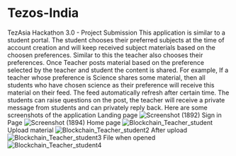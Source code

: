 # Tezos-India
TezAsia Hackathon 3.0 - Project Submission 
This application is similar to a student portal. The student chooses their preferred subjects at the time of account creation and will keep received subject materials based on the choosen preferences. Similar to this the teacher also chooses their preferences. Once Teacher posts material based on the preference selected by the teacher and student the content is shared. For example, If a teacher whose preference is Science shares some material, then all students who have chosen science as their preference will receive this material on their feed. The feed automatically refresh after certain time. The students can raise questions on the post, the teacher will receive a private message from students and can privately reply back.
Here are some screenshots of the application
Landing page
![Screenshot (1892)](https://github.com/priya1-0/Tezos-India/assets/72966981/70ed18ec-6d39-4213-90b8-97c281d57afb)
Sign in Page
![Screenshot (1894)](https://github.com/priya1-0/Tezos-India/assets/72966981/3112d500-82eb-4ece-b0a6-662ffc2d5a5c)
Home page
![Blockchain_Teacher_student](https://github.com/priya1-0/Tezos-India/assets/72966981/07ea1f90-5729-4fb2-a60e-3614a52ca8db)
Upload material
![Blockchain_Teacher_student2](https://github.com/priya1-0/Tezos-India/assets/72966981/edfc4b1c-e396-4350-ac35-d0a2a6b08d68)
After upload
![Blockchain_Teacher_student3](https://github.com/priya1-0/Tezos-India/assets/72966981/43378924-2a84-4fd8-9c4c-facb70d5f086)
File when opened
![Blockchain_Teacher_student4](https://github.com/priya1-0/Tezos-India/assets/72966981/69386ee9-074e-489e-b37b-a6bf22f9bf55)
